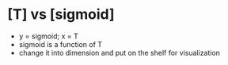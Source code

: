 # [T] vs [sigmoid]

- y = sigmoid; x = T
- sigmoid is a function of T
- change it into dimension and put on the shelf for visualization